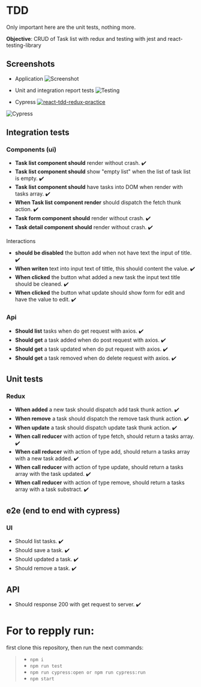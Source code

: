 # TDD
Only important here are the unit tests, nothing more.

**Objective**: CRUD of Task list with redux and testing with jest and react-testing-library

## Screenshots
- Application
![Screenshot](https://firebasestorage.googleapis.com/v0/b/files-service.appspot.com/o/images%2Ftdd%20react%20practice.png?alt=media&token=eaa0cd4d-ec4c-4c80-8f8c-f0542e17e2da)

- Unit and integration report tests
![Testing](https://firebasestorage.googleapis.com/v0/b/files-service.appspot.com/o/images%2FCaptura%20de%20pantalla%20de%202020-12-27%2010-23-53.png?alt=media&token=394909e7-e446-457d-ad9b-6f267d2d30b5)

- Cypress
[![react-tdd-redux-practice](https://img.shields.io/endpoint?url=https://dashboard.cypress.io/badge/detailed/zxx3d7&style=flat&logo=cypress)](https://dashboard.cypress.io/projects/zxx3d7/runs)

![Cypress](https://firebasestorage.googleapis.com/v0/b/files-service.appspot.com/o/images%2FtaskApp.gif?alt=media&token=67d8fc2e-f14c-4236-a8ba-735b90cb8da0)

## Integration tests
### Components (ui)
- **Task list component should** render without crash. :heavy_check_mark:
- **Task list component should** show "empty list" when the list of task list is empty. :heavy_check_mark:
- **Task list component should** have tasks into DOM when render with tasks array. :heavy_check_mark:
- **When Task list component render** should dispatch the fetch thunk action. :heavy_check_mark:
- **Task form component should** render without crash. :heavy_check_mark:
- **Task detail component should** render without crash. :heavy_check_mark:

Interactions

- **should be disabled** the button add when not have text the input of title. :heavy_check_mark:
- **When writen** text into input text of tittle, this should content the value. :heavy_check_mark:
- **When clicked** the button what added a new task the input text title should be cleaned. :heavy_check_mark:
- **When clicked** the button what update should show form for edit and have the value to edit. :heavy_check_mark:

### Api
- **Should list** tasks when do get request with axios. :heavy_check_mark:
- **Should get** a task added when do post request with axios. :heavy_check_mark:
- **Should get** a task updated when do put request with axios. :heavy_check_mark:
- **Should get** a task removed when do delete request with axios. :heavy_check_mark:



## Unit tests
### Redux
- **When added** a new task should dispatch add task thunk action. :heavy_check_mark: 
- **When remove** a task should dispatch the remove task thunk action. :heavy_check_mark:
- **When update** a task should dispatch update task thunk action. :heavy_check_mark:
- **When call reducer** with action of type fetch, should return a tasks array.  :heavy_check_mark:
- **When call reducer** with action of type add, should return a tasks array with a new task added. :heavy_check_mark:
- **When call reducer** with action of type update, should return a tasks array with the task updated. :heavy_check_mark:
- **When call reducer** with action of type remove, should return a tasks array with a task substract. :heavy_check_mark:

## e2e (end to end with cypress)
### UI
- Should list tasks. :heavy_check_mark:
- Should save a task. :heavy_check_mark:
- Should updated a task. :heavy_check_mark:
- Should remove a task. :heavy_check_mark:

## API
- Should response 200 with get request to server. :heavy_check_mark:

# For to repply  run:
first clone this repository, then run the next commands:
> - `npm i`
> - `npm run test`
> - `npm run cypress:open or npm run cypress:run`
> - `npm start`
